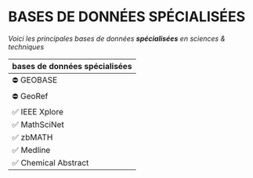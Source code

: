 # BASES DE DONNÉES SPÉCIALISÉES

*Voici les principales bases de données **spécialisées** en sciences & techniques*   

| bases de données spécialisées |
| :-- |
| ⛔️ GEOBASE |
| ⛔️ GeoRef |
| ✅ IEEE Xplore |
| ✅ MathSciNet |
| ✅ zbMATH |
| ✅ Medline |
| ✅ Chemical Abstract |
